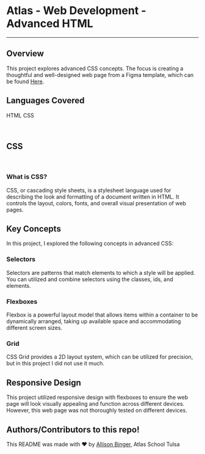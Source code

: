 # Atlas - Web Development - Advanced HTML
***

## Overview
This project explores advanced CSS concepts. The focus is creating a thoughtful and well-designed web page from a Figma template, which can be found [Here](https://intranet.atlasschool.com/rltoken/WcoJ5j4uynlWPJYDc1T2Iw).

## Languages Covered
HTML
CSS

&nbsp;
&nbsp;

## CSS
&nbsp;
### What is CSS?
CSS, or cascading style sheets, is a stylesheet language used for describing the look and formatting of a document written in HTML. It controls the layout, colors, fonts, and overall visual presentation of web pages.
&nbsp;

## Key Concepts
In this project, I explored the following concepts in advanced CSS:
&nbsp;

### Selectors
Selectors are patterns that match elements to which a style will be applied. You can utilized and combine selectors using the classes, ids, and  elements.
&nbsp;

### Flexboxes
Flexbox is a powerful layout model that allows items within a container to be dynamically arranged, taking up available space and accommodating different screen sizes.
&nbsp;

### Grid
CSS Grid provides a 2D layout system, which can be utilized for precision, but in this project I did not use it much.

## Responsive Design
This project utilized responsive design with flexboxes to ensure the web page will look visually appealing and function across different devices. However, this web page was not thoroughly tested on different devices.


## Authors/Contributors to this repo!
This README was made with :heart: by [Allison Binger](https://github.com/allisonabinger), Atlas School Tulsa
